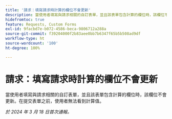 ```yaml
---
title: '請求：填寫請求時計算的欄位不會更新'
description: 當使用者填寫與請求相關的自訂表單，並且該表單包含計算的欄位時，該欄位不會更新。在提交表單之前，使用者無法看到計算值。
hidefromtoc: true
feature: Requests, Custom Forms
exl-id: 9facbd7e-b072-4586-beca-9806712a288a
source-git-commit: f39204000f2b83aee0bb7b6347f65b5b508ad9df
workflow-type: ht
source-wordcount: '100'
ht-degree: 100%

---
```


# 請求：填寫請求時計算的欄位不會更新

當使用者填寫與請求相關的自訂表單，並且該表單包含計算的欄位時，該欄位不會更新。在提交表單之前，使用者無法看到計算值。

_於 2024 年 3 月 18 日首次通報。_

